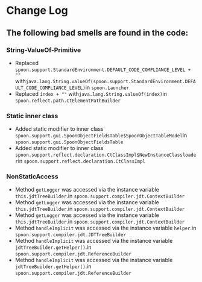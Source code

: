 # Change Log
## The following bad smells are found in the code:
### String-ValueOf-Primitive
- Replaced `spoon.support.StandardEnvironment.DEFAULT_CODE_COMPLIANCE_LEVEL + ""` with`java.lang.String.valueOf(spoon.support.StandardEnvironment.DEFAULT_CODE_COMPLIANCE_LEVEL)`in `spoon.Launcher`
- Replaced `index + ""` with`java.lang.String.valueOf(index)`in `spoon.reflect.path.CtElementPathBuilder`
### Static inner class
- Added static modifier to inner class `spoon.support.gui.SpoonObjectFieldsTable$SpoonObjectTableModel`in `spoon.support.gui.SpoonObjectFieldsTable`
- Added static modifier to inner class `spoon.support.reflect.declaration.CtClassImpl$NewInstanceClassloader`in `spoon.support.reflect.declaration.CtClassImpl`
### NonStaticAccess
- Method `getLogger` was accessed via the instance variable `this.jdtTreeBuilder`.in `spoon.support.compiler.jdt.ContextBuilder`
- Method `getLogger` was accessed via the instance variable `this.jdtTreeBuilder`.in `spoon.support.compiler.jdt.ContextBuilder`
- Method `getLogger` was accessed via the instance variable `this.jdtTreeBuilder`.in `spoon.support.compiler.jdt.ContextBuilder`
- Method `handleImplicit` was accessed via the instance variable `helper`.in `spoon.support.compiler.jdt.JDTTreeBuilder`
- Method `handleImplicit` was accessed via the instance variable `jdtTreeBuilder.getHelper()`.in `spoon.support.compiler.jdt.ReferenceBuilder`
- Method `handleImplicit` was accessed via the instance variable `jdtTreeBuilder.getHelper()`.in `spoon.support.compiler.jdt.ReferenceBuilder`
